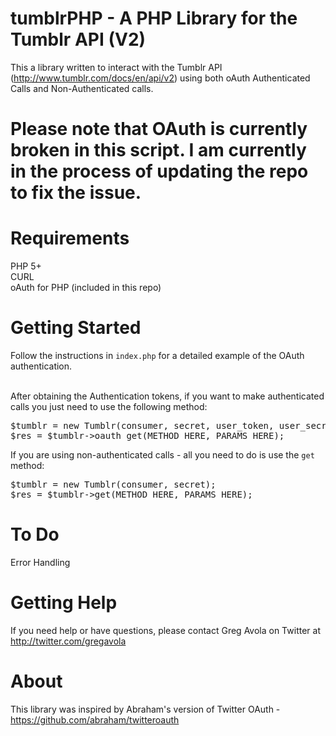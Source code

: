 # tumblrPHP - A PHP Library for the Tumblr API (V2)

This a library written to interact with the Tumblr API (http://www.tumblr.com/docs/en/api/v2) using both oAuth Authenticated Calls and Non-Authenticated calls.<br />

# Please note that OAuth is currently broken in this script. I am currently in the process of updating the repo to fix the issue. #

# Requirements
PHP 5+<br />
CURL<br />
oAuth for PHP (included in this repo)<br />

# Getting Started
Follow the instructions in <code>index.php</code> for a detailed example of the OAuth authentication. 

<br />After obtaining the Authentication tokens, if you want to make authenticated calls you just need to use the following method:

<pre>
$tumblr = new Tumblr(consumer, secret, user_token, user_secret);
$res = $tumblr->oauth_get(METHOD_HERE, PARAMS_HERE);
</pre>

If you are using non-authenticated calls - all you need to do is use the <code>get</code> method:

<pre>
$tumblr = new Tumblr(consumer, secret);
$res = $tumblr->get(METHOD_HERE, PARAMS_HERE);
</pre>

# To Do
Error Handling

# Getting Help
If you need help or have questions, please contact Greg Avola on Twitter at http://twitter.com/gregavola

# About
This library was inspired by Abraham's version of Twitter OAuth - https://github.com/abraham/twitteroauth
